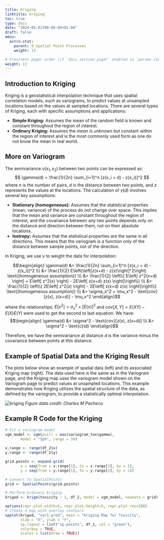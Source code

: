 ```yaml
---
title: Kriging
linktitle: Kriging
toc: true
type: docs
date: "2024-05-01T00:00:00+01:00"
draft: false
menu:
  astro-stat:
    parent: 9 Spatial Point Processes
    weight: 13

# Prev/next pager order (if `docs_section_pager` enabled in `params.toml`)
weight: 13
---
```


## Introduction to Kriging

Kriging is a geostatistical interpolation technique that uses spatial correlation models, such as variograms, to predict values at unsampled locations based on the values at sampled locations. There are several types of Kriging, each with specific assumptions and applications:

- **Simple Kriging:** Assumes the mean of the random field is known and constant throughout the region of interest.
- **Ordinary Kriging:** Assumes the *mean is unknown* but constant within the region of interest and is the most commonly used form as one do not know the mean in real world.

## More on Variogram

The semivariance $\gamma(x_1, x_2)$ between two points can be expressed as:
$$
  \gamma(d) = \frac{1}{2n} \sum_{i=1}^n [z(x_i + d) - z(x_i)]^2
$$
where $n$ is the number of pairs, $d$ is the distance between two points, and $z$ represents the values at the locations. The calculation of $\gamma(d)$ involves several key assumptions:

- **Stationary (homogeneous):** Assumes that the statistical properties (mean, variance) of the process do not change over space. This implies that the mean and variance are constant throughout the region of interest, and the covariance between any two points depends only on the distance and direction between them, not on their absolute locations.
- **Isotropy:** Assumes that the statistical properties are the same in all directions. This means that the variogram is a function only of the distance between sample points, not of the direction.

In Kriging, we use $\gamma$ to weight the data for interpolation:

$$\begin{align}
  \gamma(d) &= \frac{1}{2n} \sum_{i=1}^n [z(x_i + d) - z(x_i)]^2 \\\
    &= \frac{1}{2} E\left(\left[z(x+d) - z(x)\right]^2\right) 
      \text{(homogeneous assumption)} \\\
    &= \frac{1}{2} \left\\{ E\left[ z^2(x+d) \right] + E\left[ z^2(x) \right] - 2E\left[ z(x+d) z(x) \right]\right\\} \\\
    &= \frac{1}{2} \left\\{ 2E\left[ z^2(x) \right] - 2E\left[ z(x+d) z(x) \right]\right\\} 
      \text{(homogeneous assumption)} \\\
    &= \sigma_x^2 + \mu_x^2 - \text{cov}[z(x), z(x+d)] - \mu_x^2
\end{align}$$

where the relationships: $E[x^2] = \sigma_x^2 + [E(x)]^2$ and $\text{cov}[X,Y] = E(XY) - E(X)E(Y)$ were used to get the second to last equation. We have:
$$\begin{align}
  \gamma(d) &= \sigma^2 - \text{cov}[z(x), z(x+d)] \\\
    &= \sigma^2 - \text{c}(d)
\end{align}$$

Therefore, we have the semivariance at distance $d$ is the variance minus the covariance between points at this distance.


## Example of Spatial Data and the Kriging Result

The plots below show an example of spatial data (left) and its associated Kriging map (right). The data used here is the same as in the Variogram page, and the Kriging map uses the variogram model shown on the Variogram page to predict values at unsampled locations. This example demonstrates how Kriging utilizes the spatial structure of the data, as defined by the variogram, to provide a statistically optimal interpolation.



![kriging](/ast-stat/kriging.png)
*Figure data credit: Charles M Pacheco*

## Example R Code for the Kriging

```R
# Fit a variogram model
vgm_model <- vgm(psill = max(variogram_tox$gamma), 
       model = "Sph", range = 30)
       
x.range <- range(df_2$x)
y.range <- range(df_2$y)

grid.points <- expand.grid(
       x = seq(from = x.range[1], to = x.range[2], by = 1),
       y = seq(from = y.range[1], to = y.range[2], by = 1))

# Convert to SpatialPoints
grid <- SpatialPoints(grid.points)

# Perform ordinary kriging
kriged <- krige(toxicity ~ 1, df_2, model = vgm_model, newdata = grid)

options(repr.plot.width=5, repr.plot.height=5, repr.plot.res=200)
# Create a map with overlay contours
spplot(kriged, "var1.pred", main = "Kriging Map for Toxicity", 
       xlab = "X", ylab = "Y",
       sp.layout = list("sp.points", df_2, col = "green"),
       colorkey = TRUE,
       scales = list(draw = TRUE))
```